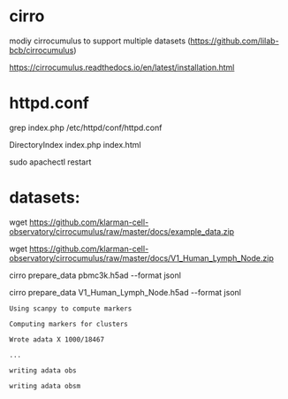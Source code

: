 # cirro
modiy cirrocumulus to support multiple datasets (https://github.com/lilab-bcb/cirrocumulus)

https://cirrocumulus.readthedocs.io/en/latest/installation.html

# httpd.conf
  grep index.php /etc/httpd/conf/httpd.conf
  
  DirectoryIndex index.php index.html
  
  sudo apachectl restart

# datasets:
  wget https://github.com/klarman-cell-observatory/cirrocumulus/raw/master/docs/example_data.zip

  wget https://github.com/klarman-cell-observatory/cirrocumulus/raw/master/docs/V1_Human_Lymph_Node.zip
  
  cirro prepare_data pbmc3k.h5ad --format jsonl

  cirro prepare_data V1_Human_Lymph_Node.h5ad --format jsonl
  
    Using scanpy to compute markers
  
    Computing markers for clusters
    
    Wrote adata X 1000/18467
    
    ...
    
    writing adata obs
    
    writing adata obsm
